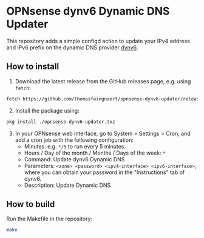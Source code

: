 # OPNsense dynv6 Dynamic DNS Updater

This repository adds a simple configd action to update your IPv4 address and IPv6 prefix on the dynamic DNS provider [dynv6](https://dynv6.com/).

## How to install

1. Download the latest release from the GitHub releases page, e.g. using `fetch`:

```bash
fetch https://github.com/thomasfaingnaert/opnsense-dynv6-updater/releases/latest/download/opnsense-dynv6-updater.txz
```

2. Install the package using:

```bash
pkg install ./opnsense-dynv6-updater.txz
```

3. In your OPNsense web interface, go to System > Settings > Cron, and add a cron job with the following configuration:
    - Minutes: e.g. `*/5` to run every 5 minutes.
    - Hours / Day of the month / Months / Days of the week: `*`
    - Command: Update dynv6 Dynamic DNS
    - Parameters: `<zone> <password> <ipv4-interface> <ipv6-interface>`, where you can obtain your password in the "Instructions" tab of dynv6.
    - Description: Update Dynamic DNS

## How to build

Run the Makefile in the repository:

```bash
make
```
